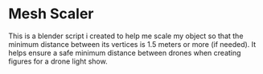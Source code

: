 # Mesh Scaler
This is a blender script i created to help me scale my object so that the minimum distance between its vertices is 1.5 meters or more (if needed). It helps ensure a safe minimum distance between drones when creating figures for a drone light show.
